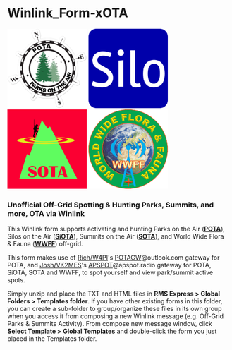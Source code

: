 # Winlink_Form-xOTA
[![POTA Logo](img/POTA.png 'POTA Website')](https://parksontheair.com) [![SiOTA Logo](img/SiOTA.png 'SiOTA Website')](https://www.silosontheair.com/about.html) [![SOTA Logo](img/SOTA.png 'SOTA Website')](https://www.sota.org.uk/) [![WWFF Logo](img/WWFF.png 'WWFF Website')](https://wwff.co/)
### Unofficial Off-Grid Spotting & Hunting Parks, Summits, and more, OTA via Winlink

This Winlink form supports activating and hunting Parks on the Air (**[POTA](https://pota.app/#/)**), Silos on the Air (**[SiOTA](https://www.silosontheair.com/)**), Summits on the Air (**[SOTA](https://sotawatch.sota.org.uk/en/)**), and World Wide Flora & Fauna (**[WWFF](https://wwff.co/dx-cluster/)**) off-grid.

This form makes use of [Rich/W4PI](https://www.qrz.com/db/W4PI)'s [POTAGW](https://www.qrz.com/db/W4PI)@outlook.com gateway for POTA, and [Josh/VK2MES](https://www.zindello.com.au)'s [APSPOT](https://apspot.radio/getting-started/)@apspot.radio gateway for POTA, SiOTA, SOTA and WWFF, to spot yourself and view park/summit active spots.

Simply unzip and place the TXT and HTML files in **RMS Express > Global Folders > Templates folder**. If you have other existing forms in this folder, you can create a sub-folder to group/organize these files in its own group when you access it from composing a new Winlink message (e.g. Off-Grid Parks & Summits Activity). From compose new message window, click **Select Template > Global Templates** and double-click the form you just placed in the Templates folder.
